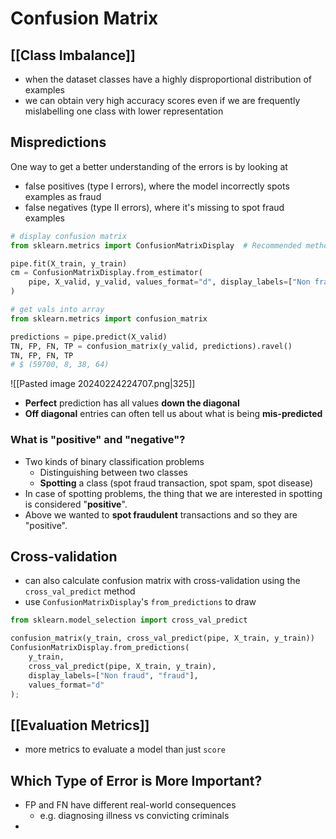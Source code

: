 # Confusion Matrix
## [[Class Imbalance]]
- when the dataset classes have a highly disproportional distribution of examples
- we can obtain very high accuracy scores even if we are frequently mislabelling one class with lower representation
## Mispredictions
One way to get a better understanding of the errors is by looking at 
- false positives (type I errors), where the model incorrectly spots examples as fraud
- false negatives (type II errors), where it's missing to spot fraud examples 
```python
# display confusion matrix
from sklearn.metrics import ConfusionMatrixDisplay  # Recommended method in sklearn 1.0

pipe.fit(X_train, y_train)
cm = ConfusionMatrixDisplay.from_estimator(
    pipe, X_valid, y_valid, values_format="d", display_labels=["Non fraud", "fraud"]
)

# get vals into array
from sklearn.metrics import confusion_matrix

predictions = pipe.predict(X_valid)
TN, FP, FN, TP = confusion_matrix(y_valid, predictions).ravel()
TN, FP, FN, TP
# $ (59700, 8, 38, 64)
```
![[Pasted image 20240224224707.png|325]]
- **Perfect** prediction has all values **down the diagonal**
- **Off diagonal** entries can often tell us about what is being **mis-predicted**
### What is "positive" and "negative"?
- Two kinds of binary classification problems 
    - Distinguishing between two classes
    - **Spotting** a class (spot fraud transaction, spot spam, spot disease)
- In case of spotting problems, the thing that we are interested in spotting is considered "**positive**".
- Above we wanted to **spot fraudulent** transactions and so they are "positive". 
## Cross-validation
- can also calculate confusion matrix with cross-validation using the `cross_val_predict` method
- use `ConfusionMatrixDisplay`'s `from_predictions` to draw
```python
from sklearn.model_selection import cross_val_predict

confusion_matrix(y_train, cross_val_predict(pipe, X_train, y_train))
ConfusionMatrixDisplay.from_predictions(
    y_train,
    cross_val_predict(pipe, X_train, y_train),
    display_labels=["Non fraud", "fraud"],
    values_format="d"
);
```

## [[Evaluation Metrics]]
- more metrics to evaluate a model than just `score`
## Which Type of Error is More Important?
- FP and FN have different real-world consequences
	- e.g. diagnosing illness vs convicting criminals
- 